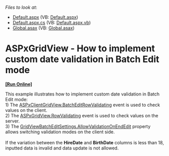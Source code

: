 <!-- default file list -->
*Files to look at*:

* [Default.aspx](./CS/WebSite/Default.aspx) (VB: [Default.aspx](./VB/WebSite/Default.aspx))
* [Default.aspx.cs](./CS/WebSite/Default.aspx.cs) (VB: [Default.aspx.vb](./VB/WebSite/Default.aspx.vb))
* [Global.asax](./CS/WebSite/Global.asax) (VB: [Global.asax](./VB/WebSite/Global.asax))
<!-- default file list end -->
# ASPxGridView - How to implement custom date validation in Batch Edit mode
<!-- run online -->
**[[Run Online]](https://codecentral.devexpress.com/t171182/)**
<!-- run online end -->


<p>This example illustrates how to implement custom date validation in Batch Edit mode: <br />1) The <a href="https://documentation.devexpress.com/#AspNet/DevExpressWebASPxGridViewScriptsASPxClientGridView_BatchEditRowValidatingtopic">ASPxClientGridView.BatchEditRowValidating</a> event is used to check values on the client.<br />2) The <a href="https://documentation.devexpress.com/#AspNet/DevExpressWebASPxGridViewASPxGridView_RowValidatingtopic">ASPxGridView.RowValidating</a> event is used to check values on the server.<br />3) The <a href="https://documentation.devexpress.com/#AspNet/DevExpressWebASPxGridViewGridViewBatchEditSettings_AllowValidationOnEndEdittopic">GridViewBatchEditSettings.AllowValidationOnEndEdit</a> property allows switching validation modes on the client side.  <br /><br />If the variation between the <strong>HireDate</strong> and <strong>BirthDate</strong> columns is less than 18, inputted data is invalid and data update is not allowed. </p>

<br/>


